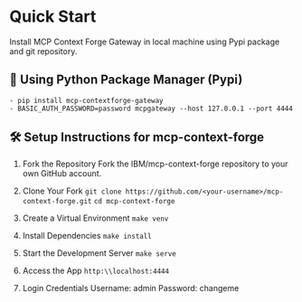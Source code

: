 # Quick Start

Install MCP Context Forge Gateway in local machine using Pypi package and git repository.


## 🐍 Using Python Package Manager (Pypi)

    - pip install mcp-contextforge-gateway
    - BASIC_AUTH_PASSWORD=password mcpgateway --host 127.0.0.1 --port 4444

## 🛠️ Setup Instructions for mcp-context-forge

1. Fork the Repository
    Fork the IBM/mcp-context-forge repository to your own GitHub account.

2. Clone Your Fork
    ``` git clone https://github.com/<your-username>/mcp-context-forge.git ```
    ``` cd mcp-context-forge ```

3. Create a Virtual Environment
    ``` make venv ```

4. Install Dependencies
    ``` make install ```

5. Start the Development Server
    ``` make serve ```

6. Access the App
    ``` http:\\localhost:4444 ```

7. Login Credentials
    Username: admin
    Password: changeme